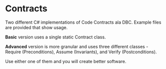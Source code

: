 Contracts
=========

Two different C# implementations of Code Contracts ala DBC. Example files are provided that show usage.

**Basic** version uses a single static Contract class.

**Advanced** version is more granular and uses three different classes - Require (Preconditions), Assume (Invariants), and Verify (Postconditions).

Use either one of them and you will create better software.


